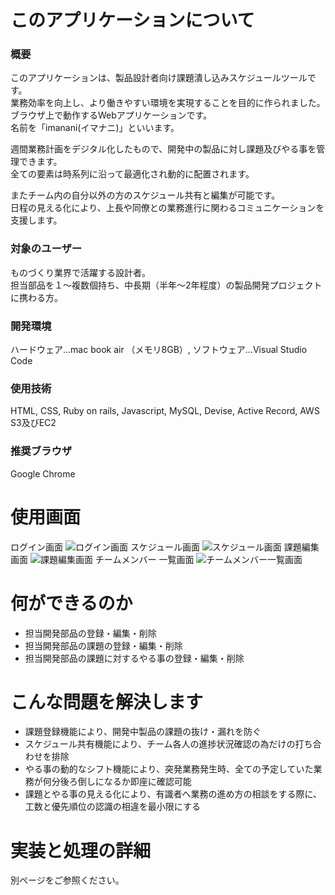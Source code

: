 # このアプリケーションについて
### 概要
このアプリケーションは、製品設計者向け課題潰し込みスケジュールツールです。<br>
業務効率を向上し、より働きやすい環境を実現することを目的に作られました。<br>
ブラウザ上で動作するWebアプリケーションです。<br>
名前を「imanani(イマナニ)」といいます。<br>

週間業務計画をデジタル化したもので、開発中の製品に対し課題及びやる事を管理できます。<br>
全ての要素は時系列に沿って最適化され動的に配置されます。<br>

またチーム内の自分以外の方のスケジュール共有と編集が可能です。<br>
日程の見える化により、上長や同僚との業務進行に関わるコミュニケーションを支援します。<br>

### 対象のユーザー
ものづくり業界で活躍する設計者。<br>
担当部品を１〜複数個持ち、中長期（半年〜2年程度）の製品開発プロジェクトに携わる方。<br>

### 開発環境
ハードウェア...mac book air （メモリ8GB）,
ソフトウェア...Visual Studio Code

### 使用技術
HTML, CSS, Ruby on rails, Javascript, MySQL, Devise, Active Record, AWS S3及びEC2

### 推奨ブラウザ
Google Chrome

# 使用画面
ログイン画面
![ログイン画面](https://user-images.githubusercontent.com/70276196/95720153-d0fb4080-0cab-11eb-9c45-2af8cbf7e278.jpg)
スケジュール画面
![スケジュール画面](https://user-images.githubusercontent.com/70276196/95713880-42ce8c80-0ca2-11eb-8cec-7fd246b781fa.jpg)
課題編集画面
![課題編集画面](https://user-images.githubusercontent.com/70276196/95714340-0bacab00-0ca3-11eb-95c5-e5be87339417.jpg)
チームメンバー 一覧画面
![チームメンバー一覧画面](https://user-images.githubusercontent.com/70276196/95720170-d5bff480-0cab-11eb-8ada-d58c151e1d2c.jpg)

# 何ができるのか
- 担当開発部品の登録・編集・削除
- 担当開発部品の課題の登録・編集・削除
- 担当開発部品の課題に対するやる事の登録・編集・削除

# こんな問題を解決します
- 課題登録機能により、開発中製品の課題の抜け・漏れを防ぐ
- スケジュール共有機能により、チーム各人の進捗状況確認の為だけの打ち合わせを排除
- やる事の動的なシフト機能により、突発業務発生時、全ての予定していた業務が何分後ろ倒しになるか即座に確認可能
- 課題とやる事の見える化により、有識者へ業務の進め方の相談をする際に、工数と優先順位の認識の相違を最小限にする

# 実装と処理の詳細
別ページをご参照ください。
